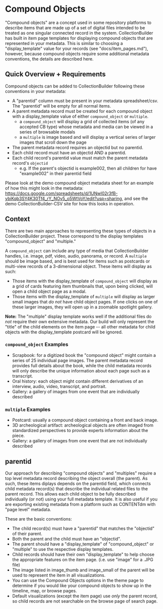 # Compound Objects

"Compound objects" are a concept used in some repository platforms to describe items that are made up of a set of digital files intended to be treated as one singular connected record in the system.
CollectionBuilder has built in item page templates for displaying compound objects that are represented in your metadata.
This is similar to choosing a "display_template" value for your records (see "docs/item_pages.md"), however, because compound objects require some additional metadata conventions, the details are described here.

## Quick Overview + Requirements

Compound objects can be added to CollectionBuilder following these conventions in your metadata:

- A "parentid" column must be present in your metadata spreadsheet/csv. The "parentid" will be empty for all normal items.
- A parent metadata record must be created for each compound object with a display_template value of either `compound_object` or `multiple`.
  - a `compound_object` will display a grid of collected items (of any accepted CB type) whose metadata and media can be viewed in a series of browsable modals
  - a `multiple` is image based and will display a vertical series of larger images that scroll down the page
- The parent metadata record requires an objectid but no parentid.
- Each child record must have an objectid AND a parentid.
- Each child record's parentid value must match the parent metadata record's `objectid`
  - e.g. If the parent's objectid is example002, then all children for have "example002" in their parentid field

Please look at the demo compound object metadata sheet for an example of how this might look in the metadata: <https://docs.google.com/spreadsheets/d/1UNwl02r3fB-ybiKqb3SY4K30Tf4_rY_NOv5_o5WtVoY/edit?usp=sharing>, and see the demo CollectionBuilder-CSV site for how this looks in operation.

## Context

There are two main approaches to representing these types of objects in a CollectionBuilder project. These correspond to the display templates "compound_object" and "multiple."

A `compound_object` can include any type of media that CollectionBuilder handles, i.e. image, pdf, video, audio, panorama, or record. A `multiple` should be image based, and is best used for items such as postcards or multi-view records of a 3-dimensional object. These items will display as such:

- Those items with the display_template of `compound_object` will display as a grid of cards featuring item thumbnails that, upon being clicked, will open a child object page as a modal.
- Those items with the display_template of `multiple` will display as larger small images that _do not_ have child object pages. If one clicks on one of these larger images, they will open up in a zoomable spotlight gallery.

**Note:** The "multiple" display template works well if the additional files do _not_ require their own extensive metadata. Our build will only represent the "title" of the child elements on the item page -- all other metadata for child objects with the display_template postcard will be ignored.

### `compound_object` Examples

- Scrapbook: for a digitized book the "compound object" might contain a series of 25 individual page images. The parent metadata record provides full details about the book, while the child metadata records will only describe the unique information about each page such as a transcript.
- Oral history: each object might contain different derivatives of an interview, audio, video, transcript, and portrait.
- Gallery: a gallery of images from one event that are individually described

### `multiple` Examples

- Postcard: usually a compound object containing a front and back image.
- 3D archeological artifact: archeological objects are often imaged from standardized perspectives to provide experts information about the piece.
- Gallery: a gallery of images from one event that are not individually described

## parentid

Our approach for describing "compound objects" and "multiples" require a top level metadata record describing the object overall (the parent). As such, these items diplays depends on the parentid field, which connects child metadata record(s) that describe the individual related files to the parent record.
This allows each child object to be fully described individually (or not) using your full metadata template.
It is also useful if you are exporting existing metadata from a platform such as CONTENTdm with "page level" metadata.

These are the basic conventions:

- The child record(s) must have a "parentid" that matches the "objectid" of their parent.
- Both the parent and the child must have an "objectid".
- The parent should have a "display_template" of "compound_object" or "multiple" to use the respective display templates.
- Child records should have their own "display_template" to help choose the appropriate features on the item page. (i.e. use "image" for a .JPG file)
- The image listed in image_thumb and image_small of the parent will be used to represent the item in all visualizations.
- You can use the Compound Objects options in the theme page to determine if you would like your compound objects to show up in the timeline, map, or browse pages.
- Default visualizations (except the item page) use _only_ the parent record, so child records are not searchable on the browse page of search page.

